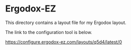 # Ergodox-EZ

This directory contains a layout file for my Ergodox layout. 

The link to the configuration tool is below.

https://configure.ergodox-ez.com/layouts/q5d4/latest/0
